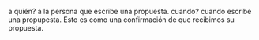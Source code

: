 a quién? a la persona que escribe una propuesta.
cuando? cuando escribe una propupesta. Esto es como una confirmación de que
recibimos su propuesta.
